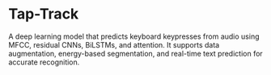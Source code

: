 # Tap-Track
A deep learning model that predicts keyboard keypresses from audio using MFCC, residual CNNs, BiLSTMs, and attention. It supports data augmentation, energy-based segmentation, and real-time text prediction for accurate recognition.
